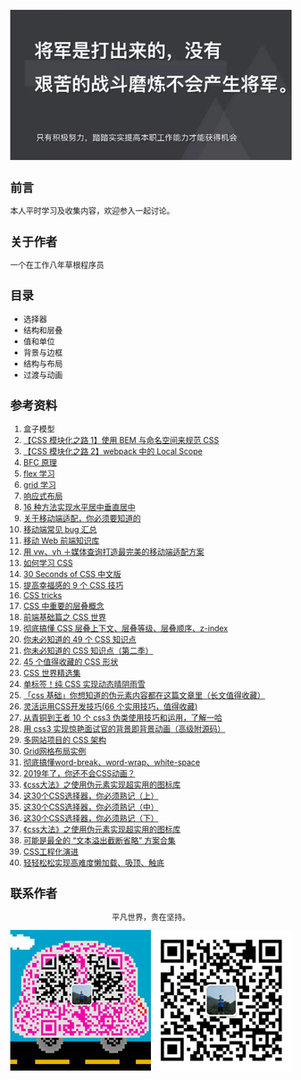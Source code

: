 ![image](./img/timg.jpg)
<br>

## 前言

本人平时学习及收集内容，欢迎参入一起讨论。

## 关于作者

一个在工作八年草根程序员

## 目录

- 选择器
- 结构和层叠
- 值和单位
- 背景与边框
- 结构与布局
- 过渡与动画

## 参考资料

1. 盒子模型
2. [【CSS 模块化之路 1】使用 BEM 与命名空间来规范 CSS](https://github.com/alienzhou/blog/issues/14)
3. [【CSS 模块化之路 2】webpack 中的 Local Scope](https://github.com/alienzhou/blog/issues/15)
4. [BFC 原理](https://github.com/ftTony/blog/issues/1)
5. [flex 学习](https://github.com/ftTony/blog/issues/10)
6. [grid 学习](https://www.zcfy.cc/article/learn-css-grid-a-guide-to-learning-css-grid-jonathan-suh)
7. [响应式布局](https://github.com/ljianshu/Blog/issues/38)
8. [16 种方法实现水平居中垂直居中](https://juejin.im/post/58f818bbb123db006233ab2a)
9. [关于移动端适配，你必须要知道的](https://juejin.im/post/5cddf289f265da038f77696c)
10. [移动端常见 bug 汇总](https://juejin.im/post/5af918636fb9a07ac5603ecb)
11. [移动 Web 前端知识库](https://github.com/AlloyTeam/Mars)
12. [用 vw、vh ＋媒体查询打造最完美的移动端适配方案](https://juejin.im/post/5cf0d8fb6fb9a07ee9585681)
13. [如何学习 CSS](https://mp.weixin.qq.com/s/ZM3WPlQkvNr7OIJvDfjQ3A)
14. [30 Seconds of CSS 中文版](https://github.com/kujian/30-seconds-of-css)
15. [提高幸福感的 9 个 CSS 技巧](https://mp.weixin.qq.com/s?__biz=MzAxODE2MjM1MA==&mid=2651556405&idx=1&sn=560b673b36263fb727cddc2b137a8ca5&chksm=80255df4b752d4e25853cd50351896f524c37e533d3ef8bf72e5dfa848d7209c7097bdcea80f&scene=21#wechat_redirect)
16. [CSS tricks](https://github.com/QiShaoXuan/css_tricks)
17. [CSS 中重要的层叠概念](https://juejin.im/post/5ba4efe36fb9a05cf52ac192)
18. [前端基础篇之 CSS 世界](https://juejin.im/post/5ce607a7e51d454f6f16eb3d)
19. [彻底搞懂 CSS 层叠上下文、层叠等级、层叠顺序、z-index](https://juejin.im/post/5b876f86518825431079ddd6)
20. [你未必知道的 49 个 CSS 知识点](https://juejin.im/post/5d3eca78e51d4561cb5dde12)
21. [你未必知道的 CSS 知识点（第二季）](https://juejin.im/post/5d9ec8b0518825651b1dffa3)
22. [45 个值得收藏的 CSS 形状](https://github.com/qq449245884/xiaozhi/issues/42)
23. [CSS 世界精选集](https://mp.weixin.qq.com/s/W8-Cu8Mjh00Rze5o4bFKag)
24. [单标签！纯 CSS 实现动态晴阴雨雪](https://juejin.im/post/5d2716ab5188257b775d35ba)
25. [「css 基础」你想知道的伪元素内容都在这篇文章里（长文值得收藏）](https://mp.weixin.qq.com/s/a8tGcnhYvq0zlkWuBHoQ-w)
26. [灵活运用CSS开发技巧(66 个实用技巧，值得收藏)](https://juejin.im/post/5d4d0ec651882549594e7293)
27. [从青铜到王者 10 个 css3 伪类使用技巧和运用，了解一哈](https://juejin.im/post/5b6d0c5cf265da0f504a837f)
28. [用 css3 实现惊艳面试官的背景即背景动画（高级附源码）](https://juejin.im/post/5d86fc096fb9a06ae94d6d7a)
29. [多网站项目的 CSS 架构](https://mp.weixin.qq.com/s/Zyimaq5bzdJfVjS8oXX9Tg)
30. [Grid网格布局实例](https://mp.weixin.qq.com/s/jCulRlNC0990lYSBsEFJag)
31. [彻底搞懂word-break、word-wrap、white-space](https://mp.weixin.qq.com/s/revhs0WEGiew-OSNQVMZGw)
32. [2019年了，你还不会CSS动画？](https://juejin.im/post/5cdd178ee51d456e811d279b)
33. [《css大法》之使用伪元素实现超实用的图标库](https://mp.weixin.qq.com/s/udMV3ocpdj7Ks9xmPV2xdg)
34. [这30个CSS选择器，你必须熟记（上）](https://mp.weixin.qq.com/s/SGoK-eRb1KwtSN9X81SXzw)
35. [这30个CSS选择器，你必须熟记（中）](https://mp.weixin.qq.com/s/-MXNffO2rRoksyRjDb8hdA)
36. [这30个CSS选择器，你必须熟记（下）](https://mp.weixin.qq.com/s/ngdGJ-qzbLDqt0Mj9rPq4w)
37. [《css大法》之使用伪元素实现超实用的图标库](https://mp.weixin.qq.com/s/PxP62LlEl0jB7cVAPMjXyg)
38. [可能是最全的 “文本溢出截断省略” 方案合集](https://mp.weixin.qq.com/s/HhSdZ1RBSRZt9I84qZj6oA)
39. [CSS工程化演进](https://zhuanlan.zhihu.com/p/32117359)
40. [轻轻松松实现高难度懒加载、吸顶、触底](https://mp.weixin.qq.com/s/uRMYrxaduPaMkc97Upjkqg)

## 联系作者

<div align="center">
    <p>
        平凡世界，贵在坚持。
    </p>
    <img src="./img/contact.png" />
</div>
